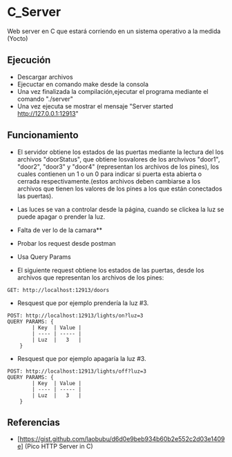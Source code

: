 # C_Server
Web server en C que estará corriendo en un sistema operativo a la medida (Yocto)

## Ejecución
* Descargar archivos
* Ejecuctar en comando make desde la consola
* Una vez finalizada la compilación,ejecutar el programa mediante el comando "./server"
* Una vez ejecuta se mostrar el mensaje "Server started http://127.0.0.1:12913"


## Funcionamiento
* El servidor obtiene los estados de las puertas mediante la lectura del los archivos "doorStatus", que obtiene losvalores de los archvivos  "door1", "door2", "door3" y "door4" (representan los archivos de los pines), los cuales 
contienen un 1 o un 0 para indicar si puerta esta abierta o cerrada respectivamente.(estos archivos deben cambiarse a los archivos 
que tienen los valores de los pines a los que están conectados las puertas).

* Las luces se van a controlar desde la página, cuando se clickea la luz se puede apagar o prender la luz.

* Falta de ver lo de la camara**

* Probar los request desde postman 

* Usa Query Params

* El siguiente request obtiene los estados de las puertas, desde los archivos que representan los archivos de los pines:

```
GET: http://localhost:12913/doors
```

* Resquest que por ejemplo prendería la luz #3.
```
POST: http://localhost:12913/lights/on?luz=3
QUERY PARAMS: {
		| Key  | Value |
		| ---- | ----- |
		| Luz  |   3   |
	}
```

* Resquest que por ejemplo apagaría la luz #3.
```
POST: http://localhost:12913/lights/off?luz=3
QUERY PARAMS: {
		| Key  | Value |
		| ---- | ----- |
		| Luz  |   3   |
	}
```

## Referencias
* [https://gist.github.com/laobubu/d6d0e9beb934b60b2e552c2d03e1409e] (Pico HTTP Server in C)


